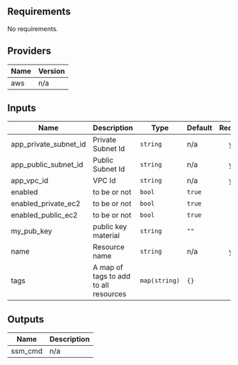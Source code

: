 ## Requirements

No requirements.

## Providers

| Name | Version |
|------|---------|
| aws | n/a |

## Inputs

| Name | Description | Type | Default | Required |
|------|-------------|------|---------|:--------:|
| app\_private\_subnet\_id | Private Subnet Id | `string` | n/a | yes |
| app\_public\_subnet\_id | Public Subnet Id | `string` | n/a | yes |
| app\_vpc\_id | VPC Id | `string` | n/a | yes |
| enabled | to be or not | `bool` | `true` | no |
| enabled\_private\_ec2 | to be or not | `bool` | `true` | no |
| enabled\_public\_ec2 | to be or not | `bool` | `true` | no |
| my\_pub\_key | public key material | `string` | `""` | no |
| name | Resource name | `string` | n/a | yes |
| tags | A map of tags to add to all resources | `map(string)` | `{}` | no |

## Outputs

| Name | Description |
|------|-------------|
| ssm\_cmd | n/a |
